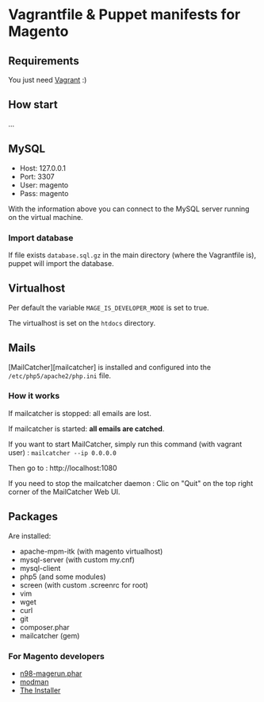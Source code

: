 # Vagrantfile & Puppet manifests for Magento

## Requirements

You just need [Vagrant][vagrant] :)

## How start

...

## MySQL

* Host: 127.0.0.1
* Port: 3307
* User: magento
* Pass: magento

With the information above you can connect to the MySQL server running on the virtual machine.

### Import database

If file exists `database.sql.gz` in the main directory (where the Vagrantfile is), puppet will import the database.

## Virtualhost

Per default the variable `MAGE_IS_DEVELOPER_MODE` is set to true.

The virtualhost is set on the `htdocs` directory.

## Mails

[MailCatcher][mailcatcher] is installed and configured into the `/etc/php5/apache2/php.ini` file.

### How it works

If mailcatcher is stopped: all emails are lost.

If mailcatcher is started: **all emails are catched**.

If you want to start MailCatcher, simply run this command (with vagrant user) : `mailcatcher --ip 0.0.0.0`

Then go to : http://localhost:1080

If you need to stop the mailcatcher daemon : Clic on "Quit" on the top right corner of the MailCatcher Web UI.

## Packages

Are installed:

* apache-mpm-itk (with magento virtualhost)
* mysql-server (with custom my.cnf)
* mysql-client
* php5 (and some modules)
* screen (with custom .screenrc for root)
* vim
* wget
* curl
* git
* composer.phar
* mailcatcher (gem)

### For Magento developers

* [n98-magerun.phar][magerun]
* [modman][modman]
* [The Installer][installer]


[vagrant]: http://vagrantup.com
[installer]: https://github.com/jacquesbh/Installer#readme
[modman]: https://github.com/colinmollenhour/modman
[magerun]: https://github.com/netz98/n98-magerun
